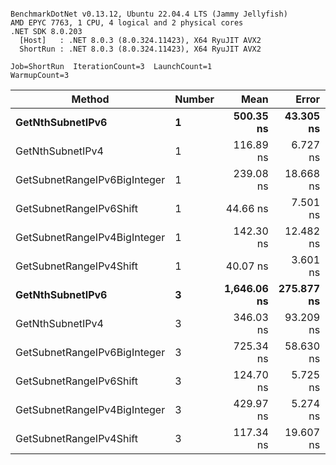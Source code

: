```

BenchmarkDotNet v0.13.12, Ubuntu 22.04.4 LTS (Jammy Jellyfish)
AMD EPYC 7763, 1 CPU, 4 logical and 2 physical cores
.NET SDK 8.0.203
  [Host]   : .NET 8.0.3 (8.0.324.11423), X64 RyuJIT AVX2
  ShortRun : .NET 8.0.3 (8.0.324.11423), X64 RyuJIT AVX2

Job=ShortRun  IterationCount=3  LaunchCount=1  
WarmupCount=3  

```
| Method                       | Number | Mean        | Error      | StdDev    | Min         | Max         | Gen0   | Allocated |
|----------------------------- |------- |------------:|-----------:|----------:|------------:|------------:|-------:|----------:|
| **GetNthSubnetIPv6**             | **1**      |   **500.35 ns** |  **43.305 ns** |  **2.374 ns** |   **498.50 ns** |   **503.03 ns** | **0.0076** |     **696 B** |
| GetNthSubnetIPv4             | 1      |   116.89 ns |   6.727 ns |  0.369 ns |   116.52 ns |   117.26 ns | 0.0019 |     160 B |
| GetSubnetRangeIPv6BigInteger | 1      |   239.08 ns |  18.668 ns |  1.023 ns |   238.23 ns |   240.22 ns | 0.0048 |     432 B |
| GetSubnetRangeIPv6Shift      | 1      |    44.66 ns |   7.501 ns |  0.411 ns |    44.27 ns |    45.09 ns | 0.0019 |     160 B |
| GetSubnetRangeIPv4BigInteger | 1      |   142.30 ns |  12.482 ns |  0.684 ns |   141.57 ns |   142.93 ns | 0.0024 |     208 B |
| GetSubnetRangeIPv4Shift      | 1      |    40.07 ns |   3.601 ns |  0.197 ns |    39.91 ns |    40.29 ns | 0.0021 |     176 B |
| **GetNthSubnetIPv6**             | **3**      | **1,646.06 ns** | **275.877 ns** | **15.122 ns** | **1,636.13 ns** | **1,663.46 ns** | **0.0248** |    **2168 B** |
| GetNthSubnetIPv4             | 3      |   346.03 ns |  93.209 ns |  5.109 ns |   342.61 ns |   351.90 ns | 0.0057 |     480 B |
| GetSubnetRangeIPv6BigInteger | 3      |   725.34 ns |  58.630 ns |  3.214 ns |   722.03 ns |   728.45 ns | 0.0153 |    1296 B |
| GetSubnetRangeIPv6Shift      | 3      |   124.70 ns |   5.725 ns |  0.314 ns |   124.43 ns |   125.04 ns | 0.0057 |     480 B |
| GetSubnetRangeIPv4BigInteger | 3      |   429.97 ns |   5.274 ns |  0.289 ns |   429.71 ns |   430.28 ns | 0.0072 |     624 B |
| GetSubnetRangeIPv4Shift      | 3      |   117.34 ns |  19.607 ns |  1.075 ns |   116.64 ns |   118.57 ns | 0.0062 |     528 B |
